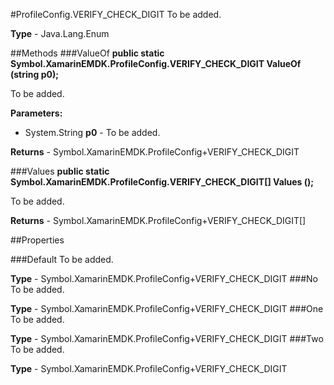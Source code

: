 #ProfileConfig.VERIFY_CHECK_DIGIT
To be added.

**Type** - Java.Lang.Enum

##Methods
###ValueOf
**public static Symbol.XamarinEMDK.ProfileConfig.VERIFY_CHECK_DIGIT ValueOf (string p0);**

To be added.

**Parameters:** 

* System.String **p0** - To be added.

**Returns** - Symbol.XamarinEMDK.ProfileConfig+VERIFY_CHECK_DIGIT

###Values
**public static Symbol.XamarinEMDK.ProfileConfig.VERIFY_CHECK_DIGIT[] Values ();**

To be added.


**Returns** - Symbol.XamarinEMDK.ProfileConfig+VERIFY_CHECK_DIGIT[]

##Properties

###Default
To be added.

**Type** - Symbol.XamarinEMDK.ProfileConfig+VERIFY_CHECK_DIGIT
###No
To be added.

**Type** - Symbol.XamarinEMDK.ProfileConfig+VERIFY_CHECK_DIGIT
###One
To be added.

**Type** - Symbol.XamarinEMDK.ProfileConfig+VERIFY_CHECK_DIGIT
###Two
To be added.

**Type** - Symbol.XamarinEMDK.ProfileConfig+VERIFY_CHECK_DIGIT



